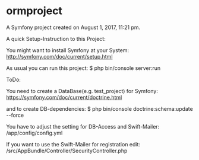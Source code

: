 ormproject
==========

A Symfony project created on August 1, 2017, 11:21 pm.

A quick Setup-Instruction to this Project: 

You might want to install Symfony at your System:
http://symfony.com/doc/current/setup.html

As usual you can run this project: 
$ php bin/console server:run

ToDo:

You need to create a DataBase(e.g. test_project) for Symfony:
https://symfony.com/doc/current/doctrine.html

and to create DB-dependencies:
$ php bin/console doctrine:schema:update --force


You have to adjust the setting for DB-Access and Swift-Mailer:
/app/config/config.yml

If you want to use the Swift-Mailer for registration edit:
/src/AppBundle/Controller/SecurityController.php



